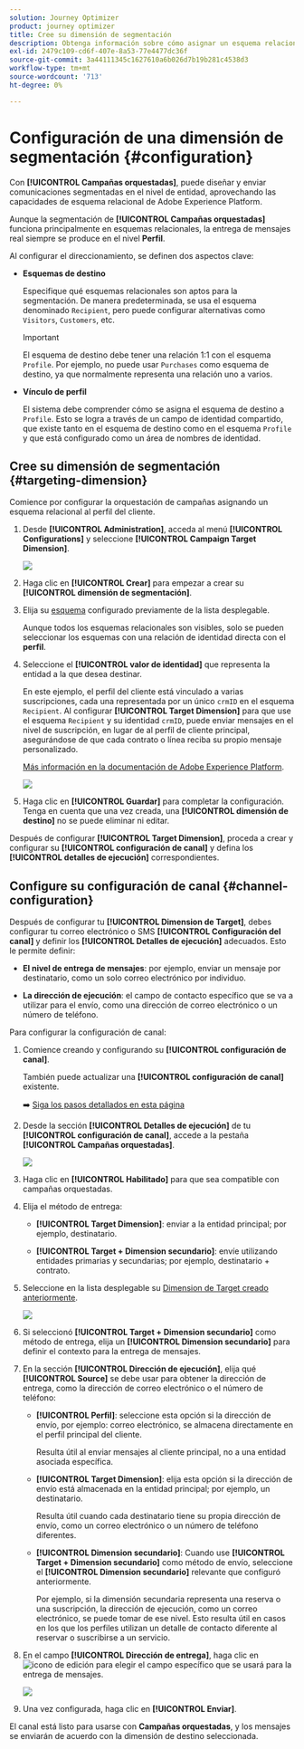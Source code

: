 ```yaml
---
solution: Journey Optimizer
product: journey optimizer
title: Cree su dimensión de segmentación
description: Obtenga información sobre cómo asignar un esquema relacional al perfil del cliente
exl-id: 2479c109-cd6f-407e-8a53-77e4477dc36f
source-git-commit: 3a44111345c1627610a6b026d7b19b281c4538d3
workflow-type: tm+mt
source-wordcount: '713'
ht-degree: 0%

---
```



# Configuración de una dimensión de segmentación {#configuration}

Con **[!UICONTROL Campañas orquestadas]**, puede diseñar y enviar comunicaciones segmentadas en el nivel de entidad, aprovechando las capacidades de esquema relacional de Adobe Experience Platform.

Aunque la segmentación de **[!UICONTROL Campañas orquestadas]** funciona principalmente en esquemas relacionales, la entrega de mensajes real siempre se produce en el nivel **Perfil**.

Al configurar el direccionamiento, se definen dos aspectos clave:

* **Esquemas de destino**

  Especifique qué esquemas relacionales son aptos para la segmentación. De manera predeterminada, se usa el esquema denominado `Recipient`, pero puede configurar alternativas como `Visitors`, `Customers`, etc.

  >[!IMPORTANT]
  >
  > El esquema de destino debe tener una relación 1:1 con el esquema `Profile`. Por ejemplo, no puede usar `Purchases` como esquema de destino, ya que normalmente representa una relación uno a varios.

* **Vínculo de perfil**

  El sistema debe comprender cómo se asigna el esquema de destino a `Profile`. Esto se logra a través de un campo de identidad compartido, que existe tanto en el esquema de destino como en el esquema `Profile` y que está configurado como un área de nombres de identidad.

## Cree su dimensión de segmentación {#targeting-dimension}

Comience por configurar la orquestación de campañas asignando un esquema relacional al perfil del cliente.

1. Desde **[!UICONTROL Administration]**, acceda al menú **[!UICONTROL Configurations]** y seleccione **[!UICONTROL Campaign Target Dimension]**.

   ![](assets/target-dimension-1.png)

1. Haga clic en **[!UICONTROL Crear]** para empezar a crear su **[!UICONTROL dimensión de segmentación]**.

1. Elija su [esquema](gs-schemas.md) configurado previamente &#x200B;de la lista desplegable.

   Aunque todos los esquemas relacionales son visibles, solo se pueden seleccionar los esquemas con una relación de identidad directa con el **perfil**.

1. Seleccione el **[!UICONTROL valor de identidad]** que representa la entidad a la que desea destinar.

   En este ejemplo, el perfil del cliente está vinculado a varias suscripciones, cada una representada por un único `crmID` en el esquema `Recipient`. Al configurar **[!UICONTROL Target Dimension]** para que use el esquema `Recipient` y su identidad `crmID`, puede enviar mensajes en el nivel de suscripción, en lugar de al perfil de cliente principal, asegurándose de que cada contrato o línea reciba su propio mensaje personalizado.

   [Más información en la documentación de Adobe Experience Platform](https://experienceleague.adobe.com/en/docs/experience-platform/xdm/schema/composition#identity).

   ![](assets/target-dimension-2.png)

1. Haga clic en **[!UICONTROL Guardar]** para completar la configuración. Tenga en cuenta que una vez creada, una **[!UICONTROL dimensión de destino]** no se puede eliminar ni editar.

Después de configurar **[!UICONTROL Target Dimension]**, proceda a crear y configurar su **[!UICONTROL configuración de canal]** y defina los **[!UICONTROL detalles de ejecución]** correspondientes.

## Configure su configuración de canal {#channel-configuration}

Después de configurar tu **[!UICONTROL Dimension de Target]**, debes configurar tu correo electrónico o SMS **[!UICONTROL Configuración del canal]** y definir los **[!UICONTROL Detalles de ejecución]** adecuados. Esto le permite definir:

* **El nivel de entrega de mensajes**: por ejemplo, enviar un mensaje por destinatario, como un solo correo electrónico por individuo.

* **La dirección de ejecución**: el campo de contacto específico que se va a utilizar para el envío, como una dirección de correo electrónico o un número de teléfono.

Para configurar la configuración de canal:

1. Comience creando y configurando su **[!UICONTROL configuración de canal]**.

   También puede actualizar una **[!UICONTROL configuración de canal]** existente.

   ➡️ [Siga los pasos detallados en esta página](../email/surface-personalization.md)

1. Desde la sección **[!UICONTROL Detalles de ejecución]** de tu **[!UICONTROL configuración de canal]**, accede a la pestaña **[!UICONTROL Campañas orquestadas]**.

   ![](assets/target-dimension-3.png)

1. Haga clic en **[!UICONTROL Habilitado]** para que sea compatible con campañas orquestadas.

1. Elija el método de entrega:

   * **[!UICONTROL Target Dimension]**: enviar a la entidad principal; por ejemplo, destinatario.

   * **[!UICONTROL Target + Dimension secundario]**: envíe utilizando entidades primarias y secundarias; por ejemplo, destinatario + contrato.

1. Seleccione en la lista desplegable su [Dimension de Target creado anteriormente](#targeting-dimension).

   ![](assets/target-dimension-4.png)

1. Si seleccionó **[!UICONTROL Target + Dimension secundario]** como método de entrega, elija un **[!UICONTROL Dimension secundario]** para definir el contexto para la entrega de mensajes.

1. En la sección **[!UICONTROL Dirección de ejecución]**, elija qué **[!UICONTROL Source]** se debe usar para obtener la dirección de entrega, como la dirección de correo electrónico o el número de teléfono:

   * **[!UICONTROL Perfil]**: seleccione esta opción si la dirección de envío, por ejemplo: correo electrónico, se almacena directamente en el perfil principal del cliente.

     Resulta útil al enviar mensajes al cliente principal, no a una entidad asociada específica.

   * **[!UICONTROL Target Dimension]**: elija esta opción si la dirección de envío está almacenada en la entidad principal; por ejemplo, un destinatario.

     Resulta útil cuando cada destinatario tiene su propia dirección de envío, como un correo electrónico o un número de teléfono diferentes.

   * **[!UICONTROL Dimension secundario]**: Cuando use **[!UICONTROL Target + Dimension secundario]** como método de envío, seleccione el **[!UICONTROL Dimension secundario]** relevante que configuró anteriormente.

     Por ejemplo, si la dimensión secundaria representa una reserva o una suscripción, la dirección de ejecución, como un correo electrónico, se puede tomar de ese nivel. Esto resulta útil en casos en los que los perfiles utilizan un detalle de contacto diferente al reservar o suscribirse a un servicio.

1. En el campo **[!UICONTROL Dirección de entrega]**, haga clic en ![icono de edición](assets/do-not-localize/edit.svg) para elegir el campo específico que se usará para la entrega de mensajes.

   ![](assets/target-dimension-4.png)

1. Una vez configurada, haga clic en **[!UICONTROL Enviar]**.

El canal está listo para usarse con **Campañas orquestadas**, y los mensajes se enviarán de acuerdo con la dimensión de destino seleccionada.
